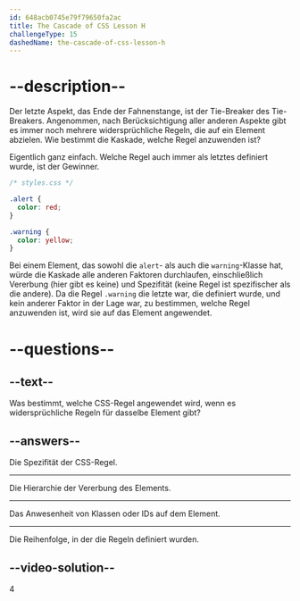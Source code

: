 ```yaml
---
id: 648acb0745e79f79650fa2ac
title: The Cascade of CSS Lesson H
challengeType: 15
dashedName: the-cascade-of-css-lesson-h
---
```


# --description--

Der letzte Aspekt, das Ende der Fahnenstange, ist der Tie-Breaker des Tie-Breakers. Angenommen, nach Berücksichtigung aller anderen Aspekte gibt es immer noch mehrere widersprüchliche Regeln, die auf ein Element abzielen. Wie bestimmt die Kaskade, welche Regel anzuwenden ist?

Eigentlich ganz einfach. Welche Regel auch immer als letztes definiert wurde, ist der Gewinner.

```css
/* styles.css */

.alert {
  color: red;
}

.warning {
  color: yellow;
}
```

Bei einem Element, das sowohl die `alert`- als auch die `warning`-Klasse hat, würde die Kaskade alle anderen Faktoren durchlaufen, einschließlich Vererbung (hier gibt es keine) und Spezifität (keine Regel ist spezifischer als die andere). Da die Regel `.warning` die letzte war, die definiert wurde, und kein anderer Faktor in der Lage war, zu bestimmen, welche Regel anzuwenden ist, wird sie auf das Element angewendet.

# --questions--
## --text--

Was bestimmt, welche CSS-Regel angewendet wird, wenn es widersprüchliche Regeln für dasselbe Element gibt?

## --answers--

Die Spezifität der CSS-Regel.

---

Die Hierarchie der Vererbung des Elements.

---

Das Anwesenheit von Klassen oder IDs auf dem Element.

---

Die Reihenfolge, in der die Regeln definiert wurden.

## --video-solution--

4
